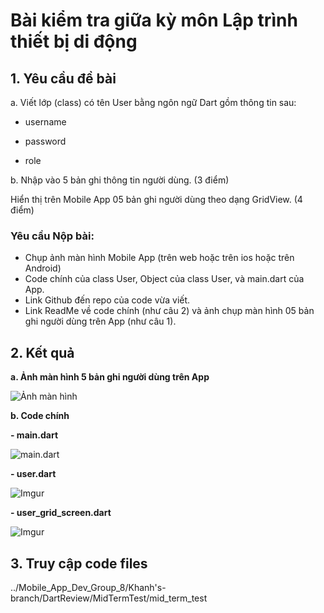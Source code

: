 # Bài kiểm tra giữa kỳ môn Lập trình thiết bị di động

## 1. Yêu cầu đề bài

a. Viết lớp (class) có tên User bằng ngôn ngữ Dart gồm thông tin sau:

+ username

+ password

+ role

b. Nhập vào 5 bản ghi thông tin người dùng. (3 điểm)

Hiển thị trên Mobile App 05 bản ghi người dùng theo dạng GridView. (4 điểm)

### Yêu cầu Nộp bài:

- Chụp ảnh màn hình Mobile App (trên web hoặc trên ios hoặc trên Android)
- Code chính của class User, Object của class User, và main.dart của App.
- Link Github đến repo của code vừa viết.
- Link ReadMe về code chính (như câu 2) và ảnh chụp màn hình 05 bản ghi người dùng trên App (như câu 1).

## 2. Kết quả

**a. Ảnh màn hình 5 bản ghi người dùng trên App**

![Ảnh màn hình](https://imgur.com/QRI8mA4.png)

**b. Code chính**

**- main.dart**

![main.dart](https://imgur.com/REdxioB.png)

**- user.dart**

![Imgur](https://imgur.com/NwS4CHA.png)

**- user_grid_screen.dart**

![Imgur](https://imgur.com/Mi2SpAE.png)

## 3. Truy cập code files

../Mobile_App_Dev_Group_8/Khanh's-branch/DartReview/MidTermTest/mid_term_test
